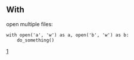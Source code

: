 
## With

open multiple files:

```python3
with open('a', 'w') as a, open('b', 'w') as b:
    do_something()
```

[1](https://stackoverflow.com/questions/4617034/how-can-i-open-multiple-files-using-with-open-in-python)

